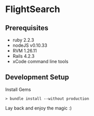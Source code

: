 # FlightSearch

## Prerequisites

- ruby 2.2.3
- nodeJS v0.10.33
- RVM 1.26.11
- Rails 4.2.3
- xCode command line tools

## Development Setup

Install Gems

```
> bundle install --without production
```

Lay back and enjoy the magic :)
